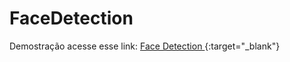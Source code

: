 # FaceDetection

Demostração acesse esse link: [ Face Detection ](https://danilosantana240765.github.io/FaceDetection/index.html){:target="_blank"}
